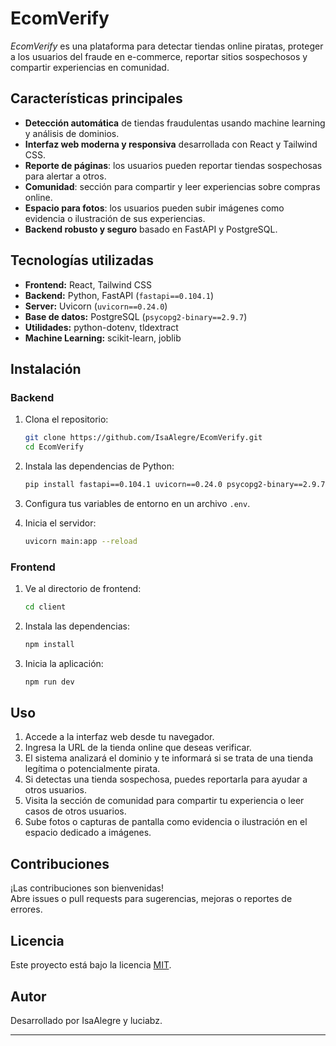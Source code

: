 # EcomVerify

_EcomVerify_ es una plataforma para detectar tiendas online piratas, proteger a los usuarios del fraude en e-commerce, reportar sitios sospechosos y compartir experiencias en comunidad.

## Características principales

- **Detección automática** de tiendas fraudulentas usando machine learning y análisis de dominios.
- **Interfaz web moderna y responsiva** desarrollada con React y Tailwind CSS.
- **Reporte de páginas**: los usuarios pueden reportar tiendas sospechosas para alertar a otros.
- **Comunidad**: sección para compartir y leer experiencias sobre compras online.
- **Espacio para fotos**: los usuarios pueden subir imágenes como evidencia o ilustración de sus experiencias.
- **Backend robusto y seguro** basado en FastAPI y PostgreSQL.

## Tecnologías utilizadas

- **Frontend:** React, Tailwind CSS
- **Backend:** Python, FastAPI (`fastapi==0.104.1`)
- **Server:** Uvicorn (`uvicorn==0.24.0`)
- **Base de datos:** PostgreSQL (`psycopg2-binary==2.9.7`)
- **Utilidades:** python-dotenv, tldextract
- **Machine Learning:** scikit-learn, joblib

## Instalación

### Backend

1. Clona el repositorio:
   ```bash
   git clone https://github.com/IsaAlegre/EcomVerify.git
   cd EcomVerify
   ```
2. Instala las dependencias de Python:
   ```bash
   pip install fastapi==0.104.1 uvicorn==0.24.0 psycopg2-binary==2.9.7 python-dotenv==1.0.0 tldextract==3.4.4 scikit-learn==1.3.2 joblib==1.3.2
   ```
3. Configura tus variables de entorno en un archivo `.env`.

4. Inicia el servidor:
   ```bash
   uvicorn main:app --reload
   ```

### Frontend

1. Ve al directorio de frontend:
   ```bash
   cd client
   ```
2. Instala las dependencias:
   ```bash
   npm install
   ```
3. Inicia la aplicación:
   ```bash
   npm run dev
   ```

## Uso

1. Accede a la interfaz web desde tu navegador.
2. Ingresa la URL de la tienda online que deseas verificar.
3. El sistema analizará el dominio y te informará si se trata de una tienda legítima o potencialmente pirata.
4. Si detectas una tienda sospechosa, puedes reportarla para ayudar a otros usuarios.
5. Visita la sección de comunidad para compartir tu experiencia o leer casos de otros usuarios.
6. Sube fotos o capturas de pantalla como evidencia o ilustración en el espacio dedicado a imágenes.



## Contribuciones

¡Las contribuciones son bienvenidas!  
Abre issues o pull requests para sugerencias, mejoras o reportes de errores.

## Licencia

Este proyecto está bajo la licencia [MIT](LICENSE).

## Autor

Desarrollado por IsaAlegre y luciabz.

---

